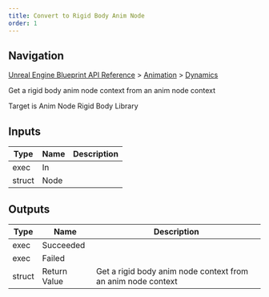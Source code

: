 ```yaml
---
title: Convert to Rigid Body Anim Node
order: 1
---
```

## Navigation

[Unreal Engine Blueprint API Reference](https://dev.epicgames.com/documentation/en-us/unreal-engine/BlueprintAPI) > [Animation](https://dev.epicgames.com/documentation/en-us/unreal-engine/BlueprintAPI/Animation) > [Dynamics](https://dev.epicgames.com/documentation/en-us/unreal-engine/BlueprintAPI/Animation/Dynamics)

Get a rigid body anim node context from an anim node context

Target is Anim Node Rigid Body Library

## Inputs

| Type | Name | Description |
| --- | --- | --- |
| exec | In |  |
| struct | Node |  |

## Outputs

| Type | Name | Description |
| --- | --- | --- |
| exec | Succeeded |  |
| exec | Failed |  |
| struct | Return Value | Get a rigid body anim node context from an anim node context |
